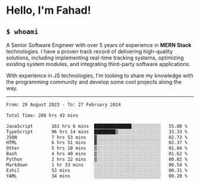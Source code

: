 <h1>Hello, I'm Fahad!</h1>

<h2><code>$ whoami</code></h2>

A Senior Software Engineer with over 5 years of experience in **MERN Stack** technologies. I have a proven track record of delivering high-quality solutions, including implementing real-time tracking systems, optimizing existing system modules, and integrating third-party software applications.

With experience in JS technologies, I'm looking to share my knowledge with the programming community and develop some cool projects along the way.

---

<!--START_SECTION:waka-->

```txt
From: 29 August 2023 - To: 27 February 2024

Total Time: 288 hrs 43 mins

JavaScript       161 hrs 6 mins  ██████████████░░░░░░░░░░░   55.80 %
TypeScript       96 hrs 14 mins  ████████▒░░░░░░░░░░░░░░░░   33.33 %
JSON             7 hrs 53 mins   ▓░░░░░░░░░░░░░░░░░░░░░░░░   02.73 %
HTML             6 hrs 51 mins   ▓░░░░░░░░░░░░░░░░░░░░░░░░   02.37 %
Other            5 hrs 18 mins   ▒░░░░░░░░░░░░░░░░░░░░░░░░   01.84 %
Bash             4 hrs 40 mins   ▒░░░░░░░░░░░░░░░░░░░░░░░░   01.62 %
Python           2 hrs 22 mins   ▒░░░░░░░░░░░░░░░░░░░░░░░░   00.82 %
Markdown         1 hr 33 mins    ░░░░░░░░░░░░░░░░░░░░░░░░░   00.54 %
Ezhil            53 mins         ░░░░░░░░░░░░░░░░░░░░░░░░░   00.31 %
YAML             34 mins         ░░░░░░░░░░░░░░░░░░░░░░░░░   00.20 %
```

<!--END_SECTION:waka-->

<!--
**heyFahad/heyFahad** is a ✨ _special_ ✨ repository because its `README.md` (this file) appears on your GitHub profile.

Here are some ideas to get you started:

- 🔭 I’m currently working on ...
- 🌱 I’m currently learning ...
- 👯 I’m looking to collaborate on ...
- 🤔 I’m looking for help with ...
- 💬 Ask me about ...
- 📫 How to reach me: ...
- 😄 Pronouns: ...
- ⚡ Fun fact: ...
-->
